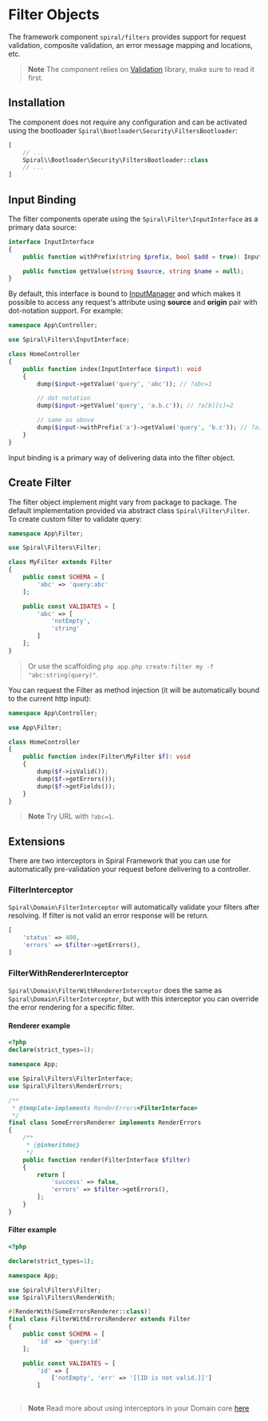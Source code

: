 # Filter Objects

The framework component `spiral/filters` provides support for request validation, composite validation, an error message
mapping and locations, etc.

> **Note**
> The component relies on [Validation](/security/validation.md) library, make sure to read it first.

## Installation

The component does not require any configuration and can be activated using the
bootloader `Spiral\Bootloader\Security\FiltersBootloader`:

```php
[
    // ...
    Spiral\\Bootloader\Security\FiltersBootloader::class
    // ...
]
```

## Input Binding

The filter components operate using the `Spiral\Filter\InputInterface` as a primary data source:

```php
interface InputInterface
{
    public function withPrefix(string $prefix, bool $add = true): InputInterface;

    public function getValue(string $source, string $name = null);
}
```

By default, this interface is bound to [InputManager](/http/request-response.md) and which makes it possible to access
any request's attribute using **source** and **origin** pair with dot-notation support. For example:

```php
namespace App\Controller;

use Spiral\Filters\InputInterface;

class HomeController
{
    public function index(InputInterface $input): void
    {
        dump($input->getValue('query', 'abc')); // ?abc=1

        // dot notation
        dump($input->getValue('query', 'a.b.c')); // ?a[b][c]=2

        // same as above
        dump($input->withPrefix('a')->getValue('query', 'b.c')); // ?a[b][c]=2
    }
}
```

Input binding is a primary way of delivering data into the filter object.

## Create Filter

The filter object implement might vary from package to package. The default implementation provided via abstract class
`Spiral\Filter\Filter`. To create custom filter to validate query:

```php
namespace App\Filter;

use Spiral\Filters\Filter;

class MyFilter extends Filter
{
    public const SCHEMA = [
        'abc' => 'query:abc'
    ];

    public const VALIDATES = [
        'abc' => [
            'notEmpty',
            'string'
        ]
    ];
}
```

> Or use the scaffolding `php app.php create:filter my -f "abc:string(query)"`.

You can request the Filter as method injection (it will be automatically bound to the current http input):

```php
namespace App\Controller;

use App\Filter;

class HomeController
{
    public function index(Filter\MyFilter $f): void
    {     
        dump($f->isValid());
        dump($f->getErrors());
        dump($f->getFields());
    }
}
```

> **Note**
> Try URL with `?abc=1`.

## Extensions

There are two interceptors in Spiral Framework that you can use for automatically pre-validation your request before
delivering to a controller.

### FilterInterceptor

`Spiral\Domain\FilterInterceptor` will automatically validate your filters after resolving. If filter is not valid an
error response will be return.

```php
[
    'status' => 400,
    'errors' => $filter->getErrors(),
]
```

### FilterWithRendererInterceptor

`Spiral\Domain\FilterWithRendererInterceptor` does the same as `Spiral\Domain\FilterInterceptor`, but with this
interceptor you can override the error rendering for a specific filter.

#### Renderer example

```php
<?php
declare(strict_types=1);

namespace App;

use Spiral\Filters\FilterInterface;
use Spiral\Filters\RenderErrors;

/**
 * @template-implements RenderErrors<FilterInterface>
 */
final class SomeErrorsRenderer implements RenderErrors
{
    /**
     * {@inheritdoc}
     */
    public function render(FilterInterface $filter)
    {
        return [
            'success' => false,
            'errors' => $filter->getErrors(),
        ];
    }
}
```

#### Filter example

```php
<?php

declare(strict_types=1);

namespace App;

use Spiral\Filters\Filter;
use Spiral\Filters\RenderWith;

#[RenderWith(SomeErrorsRenderer::class)]
final class FilterWithErrorsRenderer extends Filter
{
    public const SCHEMA = [
        'id' => 'query:id'
    ];

    public const VALIDATES = [
        'id' => [
            ['notEmpty', 'err' => '[[ID is not valid.]]']
        ]
    
```

> **Note**
> Read more about using interceptors in your Domain core [here](/cookbook/domain-core.md)
